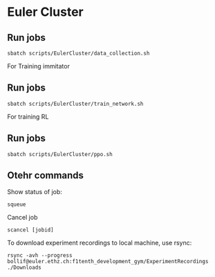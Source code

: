 # Euler Cluster

## Run jobs
```console
sbatch scripts/EulerCluster/data_collection.sh 
```
For Training immitator
## Run jobs
```console
sbatch scripts/EulerCluster/train_network.sh
```


For training RL
## Run jobs
```console
sbatch scripts/EulerCluster/ppo.sh
```


## Otehr commands

Show status of job:
```console
squeue
```
Cancel job
```console
scancel [jobid]
```


To download experiment recordings to local machine, use rsync:

```console
rsync -avh --progress bollif@euler.ethz.ch:f1tenth_development_gym/ExperimentRecordings ./Downloads
```